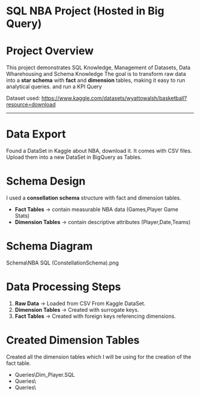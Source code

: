 # SQL NBA Project (Hosted in Big Query)

# Project Overview
This project demonstrates SQL Knowledge, Management of Datasets, Data Wharehousing and Schema Knowledge
The goal is to transform raw data into a **star schema** with **fact** and **dimension** tables, making it easy to run analytical queries. and run a KPI Query

Dataset used: https://www.kaggle.com/datasets/wyattowalsh/basketball?resource=download

---

# Data Export

Found a DataSet in Kaggle about NBA, download it. It comes with CSV files. Upload them into a new DataSet in BigQuery as Tables.

# Schema Design
I used a **consellation schema** structure with fact and dimension tables.

- **Fact Tables** → contain measurable NBA data (Games,Player Game Stats)  
- **Dimension Tables** → contain descriptive attributes (Player,Date,Teams)

# Schema Diagram
Schema\NBA SQL (ConstellationSchema).png

# Data Processing Steps
1. **Raw Data** → Loaded from CSV From Kaggle DataSet.   
2. **Dimension Tables** → Created with surrogate keys.  
4. **Fact Tables** → Created with foreign keys referencing dimensions.  

# Created Dimension Tables

Created all the dimension tables which I will be using for the creation of the fact table.
- Queries\Dim_Player.SQL
- Queries\
- Queries\
